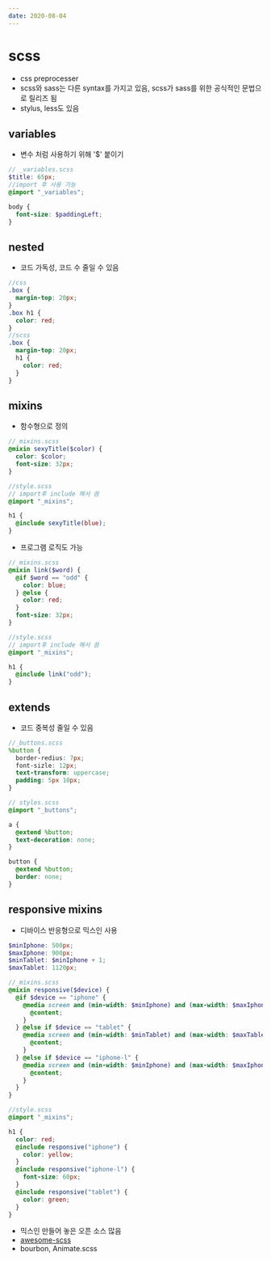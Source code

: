 ```yaml
---
date: 2020-08-04
---
```


# scss

- css preprocesser
- scss와 sass는 다른 syntax를 가지고 있음, scss가 sass를 위한 공식적인 문법으로 릴리즈 됨
- stylus, less도 있음

## variables

- 변수 처럼 사용하기 위해 '\$' 붙이기

```scss
// _variables.scss
$title: 65px;
//import 후 사용 가능
@import "_variables";

body {
  font-size: $paddingLeft;
}
```

## nested

- 코드 가독성, 코드 수 줄일 수 있음

```scss
//css
.box {
  margin-top: 20px;
}
.box h1 {
  color: red;
}
//scss
.box {
  margin-top: 20px;
  h1 {
    color: red;
  }
}
```

## mixins

- 함수형으로 정의

```scss
//_mixins.scss
@mixin sexyTitle($color) {
  color: $color;
  font-size: 32px;
}

//style.scss
// import후 include 해서 씀
@import "_mixins";

h1 {
  @include sexyTitle(blue);
}
```

- 프로그램 로직도 가능

```scss
//_mixins.scss
@mixin link($word) {
  @if $word == "odd" {
    color: blue;
  } @else {
    color: red;
  }
  font-size: 32px;
}

//style.scss
// import후 include 해서 씀
@import "_mixins";

h1 {
  @include link("odd");
}
```

## extends

- 코드 중복성 줄일 수 있음

```scss
//_buttons.scss
%button {
  border-redius: 7px;
  font-sizle: 12px;
  text-transform: uppercase;
  padding: 5px 10px;
}

// styles.scss
@import "_buttons";

a {
  @extend %button;
  text-decoration: none;
}

button {
  @extend %button;
  border: none;
}
```

## responsive mixins

- 디바이스 반응형으로 믹스인 사용

```scss
$minIphone: 500px;
$maxIphone: 900px;
$minTablet: $minIphone + 1;
$maxTablet: 1120px;

//_mixins.scss
@mixin responsive($device) {
  @if $device == "iphone" {
    @media screen and (min-width: $minIphone) and (max-width: $maxIphone) {
      @content;
    }
  } @else if $device == "tablet" {
    @media screen and (min-width: $minTablet) and (max-width: $maxTablet) {
      @content;
    }
  } @else if $device == "iphone-l" {
    @media screen and (min-width: $minIphone) and (max-width: $maxIphone) and (orientation: landscape) {
      @content;
    }
  }
}

//style.scss
@import "_mixins";

h1 {
  color: red;
  @include responsive("iphone") {
    color: yellow;
  }
  @include responsive("iphone-l") {
    font-size: 60px;
  }
  @include responsive("tablet") {
    color: green;
  }
}
```

- 믹스인 만들어 놓은 오픈 소스 많음
- [awesome-scss](https://github.com/colourgarden/awesome-scss)
- bourbon, Animate.scss
